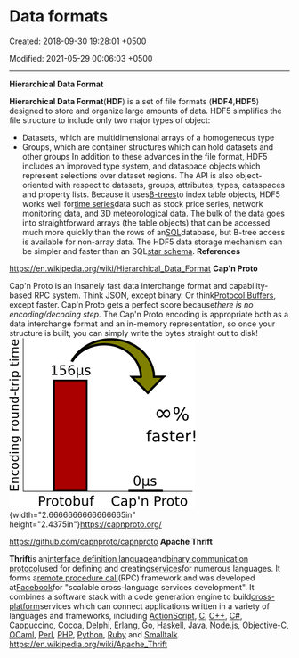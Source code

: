 # Data formats

Created: 2018-09-30 19:28:01 +0500

Modified: 2021-05-29 00:06:03 +0500

---

**Hierarchical Data Format**

**Hierarchical Data Format**(**HDF**) is a set of file formats (**HDF4**,**HDF5**) designed to store and organize large amounts of data.
HDF5 simplifies the file structure to include only two major types of object:
-   Datasets, which are multidimensional arrays of a homogeneous type
-   Groups, which are container structures which can hold datasets and other groups
In addition to these advances in the file format, HDF5 includes an improved type system, and dataspace objects which represent selections over dataset regions. The API is also object-oriented with respect to datasets, groups, attributes, types, dataspaces and property lists.
Because it uses[B-trees](https://en.wikipedia.org/wiki/B-trees)to index table objects, HDF5 works well for[time series](https://en.wikipedia.org/wiki/Time_series)data such as stock price series, network monitoring data, and 3D meteorological data. The bulk of the data goes into straightforward arrays (the table objects) that can be accessed much more quickly than the rows of an[SQL](https://en.wikipedia.org/wiki/SQL)database, but B-tree access is available for non-array data. The HDF5 data storage mechanism can be simpler and faster than an SQL[star schema](https://en.wikipedia.org/wiki/Star_schema).
**References**

<https://en.wikipedia.org/wiki/Hierarchical_Data_Format>
**Cap'n Proto**

Cap'n Proto is an insanely fast data interchange format and capability-based RPC system. Think JSON, except binary. Or think[Protocol Buffers](http://protobuf.googlecode.com/), except faster.
Cap'n Proto gets a perfect score because*there is no encoding/decoding step*. The Cap'n Proto encoding is appropriate both as a data interchange format and an in-memory representation, so once your structure is built, you can simply write the bytes straight out to disk!
![Encoding round-trip time ](media/Data-formats-image1.png){width="2.6666666666666665in" height="2.4375in"}<https://capnproto.org/>

<https://github.com/capnproto/capnproto>
**Apache Thrift**

**Thrift**is an[interface definition language](https://en.wikipedia.org/wiki/Interface_definition_language)and[binary communication protocol](https://en.wikipedia.org/wiki/Binary_protocol)used for defining and creating[services](https://en.wikipedia.org/wiki/Service_(systems_architecture))for numerous languages. It forms a[remote procedure call](https://en.wikipedia.org/wiki/Remote_procedure_call)(RPC) framework and was developed at[Facebook](https://en.wikipedia.org/wiki/Facebook)for "scalable cross-language services development". It combines a software stack with a code generation engine to build[cross-platform](https://en.wikipedia.org/wiki/Cross-platform)services which can connect applications written in a variety of languages and frameworks, including [ActionScript](https://en.wikipedia.org/wiki/ActionScript), [C](https://en.wikipedia.org/wiki/C_(programming_language)), [C++](https://en.wikipedia.org/wiki/C%2B%2B), [C#](https://en.wikipedia.org/wiki/C_Sharp_(programming_language)), [Cappuccino](https://en.wikipedia.org/wiki/Cappuccino_(application_development_framework)), [Cocoa](https://en.wikipedia.org/wiki/Cocoa_(API)), [Delphi](https://en.wikipedia.org/wiki/Embarcadero_Delphi), [Erlang](https://en.wikipedia.org/wiki/Erlang_(programming_language)), [Go](https://en.wikipedia.org/wiki/Go_(programming_language)), [Haskell](https://en.wikipedia.org/wiki/Haskell_(programming_language)), [Java](https://en.wikipedia.org/wiki/Java_(programming_language)), [Node.js](https://en.wikipedia.org/wiki/Node.js), [Objective-C](https://en.wikipedia.org/wiki/Objective-C), [OCaml](https://en.wikipedia.org/wiki/OCaml), [Perl](https://en.wikipedia.org/wiki/Perl), [PHP](https://en.wikipedia.org/wiki/PHP), [Python](https://en.wikipedia.org/wiki/Python_(programming_language)), [Ruby](https://en.wikipedia.org/wiki/Ruby_(programming_language)) and [Smalltalk](https://en.wikipedia.org/wiki/Smalltalk).
<https://en.wikipedia.org/wiki/Apache_Thrift>

